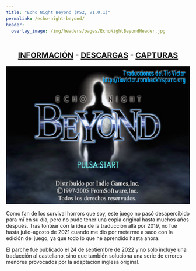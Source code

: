 ```yaml
---
title: "Echo Night Beyond (PS2, V1.0.1)"
permalink: /echo-night-beyond/
header:
  overlay_image: /img/headers/pages/EchoNightBeyondHeader.jpg
---
```


<h2 style="text-align: center;"><strong><a href="/echo-night-beyond/informacion/">INFORMACIÓN</a> - <a href="/echo-night-beyond/descargar/">DESCARGAS</a> - <a href="/echo-night-beyond/capturas/">CAPTURAS</a></strong></h2>

<p style="text-align: center;"><img src="/img/2021/12/ENB_20211227_01.jpg" /></p>

Como fan de los survival horrors que soy, este juego no pasó desapercibido para mí en su día, pero no pude 
tener una copia original hasta muchos años después. Tras tontear con la idea de la traducción allá por 2019, 
no fue hasta julio-agosto de 2021 cuando me dio por meterme a saco con la edición del juego, ya que todo lo que 
he aprendido hasta ahora.

El parche fue publicado el 24 de septiembre de 2022 y no solo incluye una traducción al castellano, sino que 
también soluciona una serie de errores menores provocados por la adaptación inglesa original.